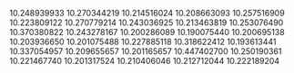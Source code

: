 10.248939933
10.270344219
10.214516024
10.208663093
10.257516909
10.223809122
10.270779214
10.243036925
10.213463819
10.253076490
10.370380822
10.243278167
10.200286089
10.190075440
10.200695138
10.203936650
10.201075488
10.227885118
10.318622412
10.193613441
10.337054957
10.209655657
10.201165657
10.447402700
10.250190361
10.221467740
10.201317524
10.210406046
10.212712044
10.222189204
